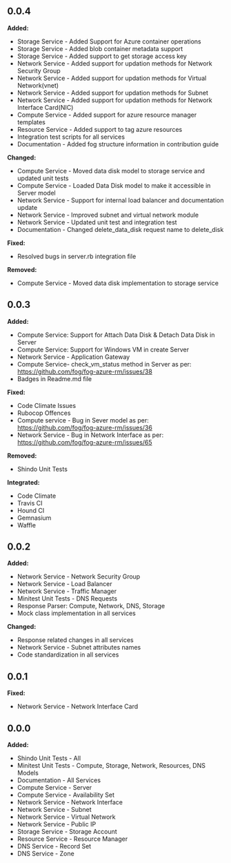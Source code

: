 ## 0.0.4

**Added:**
- Storage Service - Added Support for Azure container operations
- Storage Service - Added blob container metadata support
- Storage Service - Added support to get storage access key
- Network Service - Added support for updation methods for Network Security Group
- Network Service - Added support for updation methods for Virtual Network(vnet)
- Network Service - Added support for updation methods for Subnet
- Network Service - Added support for updation methods for Network Interface Card(NIC)
- Compute Service - Added support for azure resource manager templates
- Resource Service - Added support to tag azure resources
- Integration test scripts for all services
- Documentation - Added fog structure information in contribution guide

**Changed:**
- Compute Service - Moved data disk model to storage service and updated unit tests
- Compute Service - Loaded Data Disk model to make it accessible in Server model
- Network Service - Support for internal load balancer and documentation update
- Network Service - Improved subnet and virtual network module
- Network Service - Updated unit test and integration test
- Documentation - Changed delete_data_disk request name to delete_disk

**Fixed:**
- Resolved bugs in server.rb integration file

**Removed:**
- Compute Service - Moved data disk implementation to storage service


## 0.0.3

**Added:**
- Compute Service: Support for Attach Data Disk & Detach Data Disk in Server
- Compute Service: Support for Windows VM in create Server
- Network Service - Application Gateway
- Compute Service- check_vm_status method in Server as per: https://github.com/fog/fog-azure-rm/issues/38
- Badges in Readme.md file

**Fixed:**
- Code Climate Issues
- Rubocop Offences
- Compute service - Bug in Sever model as per: https://github.com/fog/fog-azure-rm/issues/36
- Network Service - Bug in Network Interface as per: https://github.com/fog/fog-azure-rm/issues/65

**Removed:**
- Shindo Unit Tests

**Integrated:**
- Code Climate
- Travis CI
- Hound CI
- Gemnasium
- Waffle


## 0.0.2

**Added:**
- Network Service - Network Security Group
- Network Service - Load Balancer
- Network Service - Traffic Manager
- Minitest Unit Tests - DNS Requests
- Response Parser: Compute, Network, DNS, Storage
- Mock class implementation in all services

**Changed:**
- Response related changes in all services
- Network Service - Subnet attributes names
- Code standardization in all services


## 0.0.1

**Fixed:**
- Network Service - Network Interface Card


## 0.0.0

**Added:**
- Shindo Unit Tests - All
- Minitest Unit Tests - Compute, Storage, Network, Resources, DNS Models
- Documentation - All Services 
- Compute Service - Server
- Compute Service - Availability Set
- Network Service - Network Interface
- Network Service - Subnet
- Network Service - Virtual Network
- Network Service - Public IP
- Storage Service - Storage Account
- Resource Service - Resource Manager
- DNS Service - Record Set
- DNS Service - Zone
